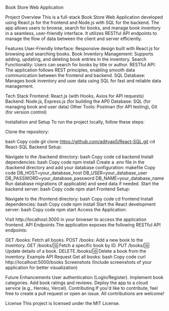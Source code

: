 Book Store Web Application

Project Overview
This is a full-stack Book Store Web Application developed using React.js for the frontend and Node.js with SQL for the backend. The app allows users to browse, search for books, and manage book inventory in a seamless, user-friendly interface. It utilizes RESTful API endpoints to manage the flow of data between the client and server efficiently.

Features
User-Friendly Interface: Responsive design built with React.js for browsing and searching books.
Book Inventory Management: Supports adding, updating, and deleting book entries in the inventory.
Search Functionality: Users can search for books by title or author.
RESTful API: The application follows REST principles, enabling smooth data communication between the frontend and backend.
SQL Database: Manages book inventory and user data using SQL for fast and reliable data management.

Tech Stack
Frontend: React.js (with Hooks, Axios for API requests)
Backend: Node.js, Express.js (for building the API)
Database: SQL (for managing book and user data)
Other Tools: Postman (for API testing), Git (for version control)

Installation and Setup
To run the project locally, follow these steps:

Clone the repository:

bash
Copy code
git clone https://github.com/adityap5/React-SQL.git
cd React-SQL
Backend Setup:

Navigate to the /backend directory:
bash
Copy code
cd backend
Install dependencies:
bash
Copy code
npm install
Create a .env file in the /backend directory and add your database configuration:
makefile
Copy code
DB_HOST=your_database_host
DB_USER=your_database_user
DB_PASSWORD=your_database_password
DB_NAME=your_database_name
Run database migrations (if applicable) and seed data if needed.
Start the backend server:
bash
Copy code
npm start
Frontend Setup:

Navigate to the /frontend directory:
bash
Copy code
cd frontend
Install dependencies:
bash
Copy code
npm install
Start the React development server:
bash
Copy code
npm start
Access the Application:

Visit http://localhost:3000 in your browser to access the application frontend.
API Endpoints
The application exposes the following RESTful API endpoints:

GET /books: Fetch all books.
POST /books: Add a new book to the inventory.
GET /books/:id: Fetch a specific book by ID.
PUT /books/:id: Update details of a book.
DELETE /books/:id: Delete a book from the inventory.
Example API Request
Get all books:
bash
Copy code
curl http://localhost:5000/books
Screenshots
(Include screenshots of your application for better visualization)

Future Enhancements
User authentication (Login/Register).
Implement book categories.
Add book ratings and reviews.
Deploy the app to a cloud service (e.g., Heroku, Vercel).
Contributing
If you'd like to contribute, feel free to create a pull request or open an issue. All contributions are welcome!

License
This project is licensed under the MIT License.
